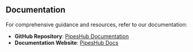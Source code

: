 ## Documentation

For comprehensive guidance and resources, refer to our documentation:

- **GitHub Repository**: [PipesHub Documentation](https://github.com/pipeshub-ai/documentation)
- **Documentation Website**: [PipesHub Docs](https://docs.pipeshub.com/)
